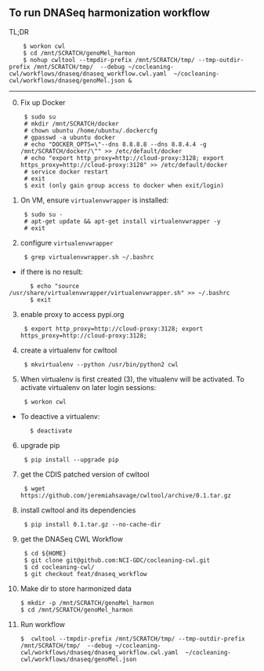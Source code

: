 To run DNASeq harmonization workflow
------------------------------------
TL;DR

        $ workon cwl
        $ cd /mnt/SCRATCH/genoMel_harmon
        $ nohup cwltool --tmpdir-prefix /mnt/SCRATCH/tmp/ --tmp-outdir-prefix /mnt/SCRATCH/tmp/  --debug ~/cocleaning-cwl/workflows/dnaseq/dnaseq_workflow.cwl.yaml  ~/cocleaning-cwl/workflows/dnaseq/genoMel.json &

---
0. Fix up Docker

        $ sudo su
        # mkdir /mnt/SCRATCH/docker
        # chown ubuntu /home/ubuntu/.dockercfg
        # gpasswd -a ubuntu docker
        # echo "DOCKER_OPTS=\"--dns 8.8.8.8 --dns 8.8.4.4 -g /mnt/SCRATCH/docker/\"" >> /etc/default/docker
        # echo "export http_proxy=http://cloud-proxy:3128; export https_proxy=http://cloud-proxy:3128" >> /etc/default/docker
        # service docker restart
        # exit
        $ exit (only gain group access to docker when exit/login)

1. On VM, ensure `virtualenvwrapper` is installed:

        $ sudo su -
        # apt-get update && apt-get install virtualenvwrapper -y
        # exit

2. configure `virtualenvwrapper`

        $ grep virtualenvwrapper.sh ~/.bashrc

  * if there is no result:

  ```
        $ echo "source /usr/share/virtualenvwrapper/virtualenvwrapper.sh" >> ~/.bashrc
        $ exit
  ```

3. enable proxy to access pypi.org

        $ export http_proxy=http://cloud-proxy:3128; export https_proxy=http://cloud-proxy:3128;

4. create a virtualenv for cwltool

        $ mkvirtualenv --python /usr/bin/python2 cwl

5. When virtualenv is first created (3), the vitualenv will be activated. To activate virtualenv on later login sessions:

        $ workon cwl

  * To deactive a virtualenv:
  
  ```
        $ deactivate
  ```

6. upgrade pip

        $ pip install --upgrade pip

7. get the CDIS patched version of cwltool

        $ wget https://github.com/jeremiahsavage/cwltool/archive/0.1.tar.gz

8. install cwltool and its dependencies

        $ pip install 0.1.tar.gz --no-cache-dir

9. get the DNASeq CWL Workflow

        $ cd ${HOME}
        $ git clone git@github.com:NCI-GDC/cocleaning-cwl.git
        $ cd cocleaning-cwl/
        $ git checkout feat/dnaseq_workflow

10. Make dir to store harmonized data

        $ mkdir -p /mnt/SCRATCH/genoMel_harmon
        $ cd /mnt/SCRATCH/genoMel_harmon

11. Run workflow

        $  cwltool --tmpdir-prefix /mnt/SCRATCH/tmp/ --tmp-outdir-prefix /mnt/SCRATCH/tmp/  --debug ~/cocleaning-cwl/workflows/dnaseq/dnaseq_workflow.cwl.yaml  ~/cocleaning-cwl/workflows/dnaseq/genoMel.json
